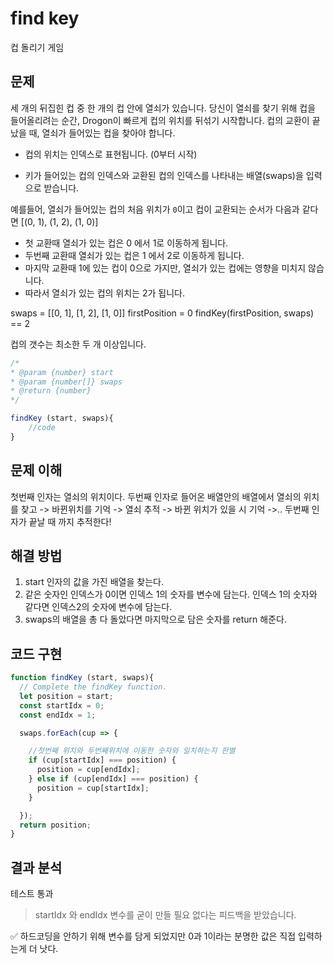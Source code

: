 # find key

컵 돌리기 게임

## 문제

세 개의 뒤집힌 컵 중 한 개의 컵 안에 열쇠가 있습니다.
당신이 열쇠를 찾기 위해 컵을 들어올리려는 순간, Drogon이 빠르게 컵의 위치를 뒤섞기 시작합니다.
컵의 교환이 끝났을 때, 열쇠가 들어있는 컵을 찾아야 합니다.

* 컵의 위치는 인덱스로 표현됩니다. (0부터 시작)

* 키가 들어있는 컵의 인덱스와 교환된 컵의 인덱스를 나타내는 배열(swaps)을 입력으로 받습니다.

예를들어, 열쇠가 들어있는 컵의 처음 위치가 `0`이고 컵이 교환되는 순서가 다음과 같다면 [(0, 1), (1, 2), (1, 0)]

* 첫 교환때 열쇠가 있는 컵은 0 에서 1로 이동하게 됩니다.
* 두번째 교환때 열쇠가 있는 컵은 1 에서 2로 이동하게 됩니다.
* 마지막 교환때 1에 있는 컵이 0으로 가지만, 열쇠가 있는 컵에는 영향을 미치지 않습니다.
* 따라서 열쇠가 있는 컵의 위치는 2가 됩니다.

swaps = [[0, 1], [1, 2], [1, 0]]
firstPosition = 0
findKey(firstPosition, swaps) == 2

컵의 갯수는 최소한 두 개 이상입니다.

```js
/*
* @param {number} start
* @param {number[]} swaps
* @return {number}
*/

findKey (start, swaps){
    //code
}
```

## 문제 이해

첫번째 인자는 열쇠의 위치이다.
두번째 인자로 들어온 배열안의 배열에서 열쇠의 위치를 찾고 -> 바뀐위치를 기억 -> 열쇠 추적 -> 바뀐 위치가 있을 시 기억 ->.. 두번째 인자가 끝날 때 까지 추적한다!

## 해결 방법

1. start 인자의 값을 가진 배열을 찾는다.
2. 같은 숫자인 인덱스가 0이면 인덱스 1의 숫자를 변수에 담는다. 인덱스 1의 숫자와 같다면 인덱스2의 숫자에 변수에 담는다. 
3. swaps의 배열을 총 다 돌았다면 마지막으로 담은 숫자를 return 해준다.

##  코드 구현

```js
function findKey (start, swaps){
  // Complete the findKey function.
  let position = start;
  const startIdx = 0;
  const endIdx = 1;

  swaps.forEach(cup => {

    //첫번째 위치와 두번째위치에 이동한 숫자와 일치하는지 판별 
    if (cup[startIdx] === position) {
      position = cup[endIdx];
    } else if (cup[endIdx] === position) {
      position = cup[startIdx];
    }

  });
  return position;
}
```

## 결과 분석

테스트 통과

> startIdx 와 endIdx 변수를 굳이 만들 필요 없다는 피드백을 받았습니다.

:white_check_mark: 하드코딩을 안하기 위해 변수를 담게 되었지만 0과 1이라는 분명한 값은 직접 입력하는게 더 낫다.

